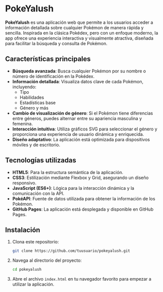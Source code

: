 # PokeYalush

**PokeYalush** es una aplicación web que permite a los usuarios acceder a información detallada sobre cualquier Pokémon de manera rápida y sencilla. Inspirada en la clásica Pokédex, pero con un enfoque moderno, la app ofrece una experiencia interactiva y visualmente atractiva, diseñada para facilitar la búsqueda y consulta de Pokémon.

## Características principales

- **Búsqueda avanzada**: Busca cualquier Pokémon por su nombre o número de identificación en la Pokédex.
- **Información detallada**: Visualiza datos clave de cada Pokémon, incluyendo:
  - Tipo
  - Habilidades
  - Estadísticas base
  - Género y más
- **Cambio de visualización de género**: Si el Pokémon tiene diferencias entre géneros, puedes alternar entre su apariencia masculina y femenina.
- **Interacción intuitiva**: Utiliza gráficos SVG para seleccionar el género y proporciona una experiencia de usuario dinámica y enriquecida.
- **Diseño adaptativo**: La aplicación está optimizada para dispositivos móviles y de escritorio.

## Tecnologías utilizadas

- **HTML5**: Para la estructura semántica de la aplicación.
- **CSS3**: Estilización mediante Flexbox y Grid, asegurando un diseño responsivo.
- **JavaScript (ES6+)**: Lógica para la interacción dinámica y la comunicación con la API.
- **PokéAPI**: Fuente de datos utilizada para obtener la información de los Pokémon.
- **GitHub Pages**: La aplicación está desplegada y disponible en GitHub Pages.

## Instalación

1. Clona este repositorio:
   ```bash
   git clone https://github.com/tuusuario/pokeyalush.git
   ```

2. Navega al directorio del proyecto:
   ```bash
   cd pokeyalush
   ```

3. Abre el archivo `index.html` en tu navegador favorito para empezar a utilizar la aplicación.